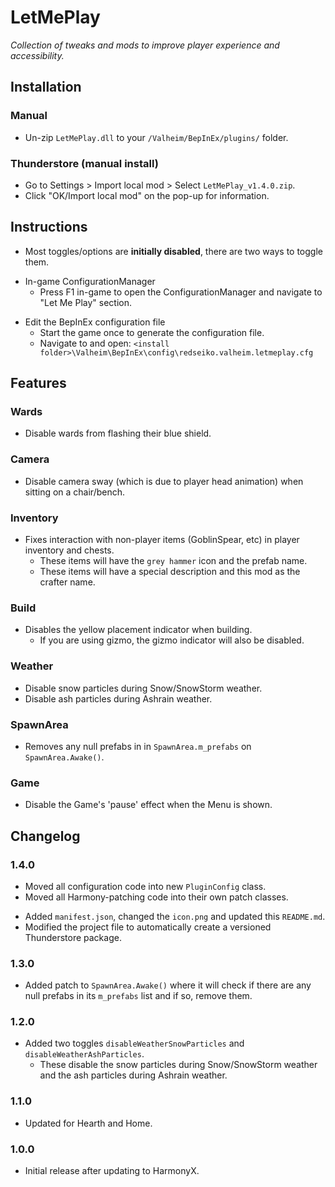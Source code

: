 # LetMePlay

*Collection of tweaks and mods to improve player experience and accessibility.*

## Installation

### Manual

  * Un-zip `LetMePlay.dll` to your `/Valheim/BepInEx/plugins/` folder.

### Thunderstore (manual install)

  * Go to Settings > Import local mod > Select `LetMePlay_v1.4.0.zip`.
  * Click "OK/Import local mod" on the pop-up for information.

## Instructions

  * Most toggles/options are **initially disabled**, there are two ways to toggle them.

  - In-game ConfigurationManager
    - Press F1 in-game to open the ConfigurationManager and navigate to "Let Me Play" section.

  * Edit the BepInEx configuration file
    * Start the game once to generate the configuration file.
    * Navigate to and open: `<install folder>\Valheim\BepInEx\config\redseiko.valheim.letmeplay.cfg`

## Features

### Wards

  * Disable wards from flashing their blue shield.

### Camera

  * Disable camera sway (which is due to player head animation) when sitting on a chair/bench.

### Inventory

  * Fixes interaction with non-player items (GoblinSpear, etc) in player inventory and chests.
    * These items will have the `grey hammer` icon and the prefab name.
    * These items will have a special description and this mod as the crafter name.

### Build

  * Disables the yellow placement indicator when building.
    * If you are using gizmo, the gizmo indicator will also be disabled.

### Weather

  * Disable snow particles during Snow/SnowStorm weather.
  * Disable ash particles during Ashrain weather.

### SpawnArea

  * Removes any null prefabs in in `SpawnArea.m_prefabs` on `SpawnArea.Awake()`.

### Game

  * Disable the Game's 'pause' effect when the Menu is shown.

## Changelog

### 1.4.0

  * Moved all configuration code into new `PluginConfig` class.
  * Moved all Harmony-patching code into their own patch classes.

  - Added `manifest.json`, changed the `icon.png` and updated this `README.md`.
  - Modified the project file to automatically create a versioned Thunderstore package.

### 1.3.0

  * Added patch to `SpawnArea.Awake()` where it will check if there are any null prefabs in its `m_prefabs` list and if
    so, remove them.

### 1.2.0

  * Added two toggles `disableWeatherSnowParticles` and `disableWeatherAshParticles`.
    * These disable the snow particles during Snow/SnowStorm weather and the ash particles during Ashrain weather.

### 1.1.0

  * Updated for Hearth and Home.

### 1.0.0

  * Initial release after updating to HarmonyX.